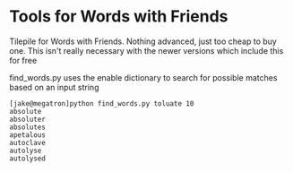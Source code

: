 Tools for Words with Friends
=======

Tilepile for Words with Friends.   Nothing advanced, just too cheap to buy one.  This isn't really necessary with the newer versions which include this for free

find_words.py uses the enable dictionary to search for possible matches based on an input string 
```
[jake@megatron]python find_words.py toluate 10
absolute
absoluter
absolutes
apetalous
autoclave
autolyse
autolysed
```
